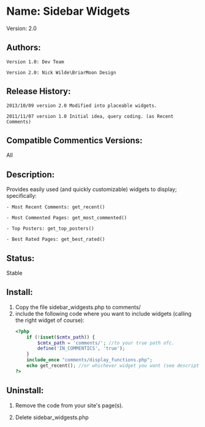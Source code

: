 Name: Sidebar Widgets
=============

Version:
2.0

Authors:
--------
	Version 1.0: Dev Team
	
	Version 2.0: Nick Wilde\BriarMoon Design


Release History:
----------------
	2013/10/09 version 2.0 Modified into placeable widgets.
	
    2011/11/07 version 1.0 Initial idea, query coding. (as Recent Comments)

Compatible Commentics Versions:
-------------------------------
All

Description:
------------
Provides easily used (and quickly customizable) widgets to display; specifically:
    
	- Most Recent Comments: get_recent()
    
	- Most Commented Pages: get_most_commented()
    
	- Top Posters: get_top_posters()
    
	- Best Rated Pages: get_best_rated()

Status:
-------
Stable

Install:
--------
1. Copy the file sidebar_widgests.php to comments/
2. include the following code where you want to include widgets (calling the right widget of course):
    ```php
    <?php
        if (!isset($cmtx_path)) {
            $cmtx_path = 'comments/'; //to your true path ofc.
            define('IN_COMMENTICS', 'true');
        }
        include_once "comments/display_functions.php";
        echo get_recent(); //or whichever widget you want (see description or source)
    ?>
    ```

Uninstall:
----------
1. Remove the code from your site's page(s).

2. Delete sidebar_widgests.php